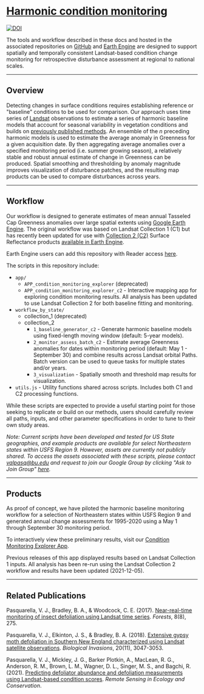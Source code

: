 # [Harmonic condition monitoring](https://valpasq.github.io/condition_monitoring/)

[![DOI](https://zenodo.org/badge/DOI/10.5281/zenodo.4565535.svg)](https://doi.org/10.5281/zenodo.4565535)

The tools and workflow described in these docs and hosted in the associated repositories on [GitHub](https://github.com/valpasq/condition_monitoring) and [Earth Engine](https://code.earthengine.google.com/?accept_repo=users/valeriepasquarella/condition_monitoring) are designed to support spatially and temporally consistent Landsat-based condition change monitoring for retrospective disturbance assessment at regional to national scales.
___

## Overview
Detecting changes in surface conditions requires establishing reference or "baseline" conditions to be used for comparison. Our approach uses time series of [Landsat](https://www.usgs.gov/core-science-systems/nli/landsat) observations to estimate a series of harmonic baseline models that account for seasonal variability in vegetation conditions and builds on [previously published methods](https://www.mdpi.com/1999-4907/8/8/275). An ensemble of the _n_ preceding harmonic models is used to estimate the average anomaly in Greenness for a given acquisition date. By then aggregating average anomalies over a specified monitoring period (i.e. summer growing season), a relatively stable and robust annual estimate of change in Greenness can be produced. Spatial smoothing and thresholding by anomaly magnitude improves visualization of disturbance patches, and the resulting map products can be used to compare disturbances across years.


___

## Workflow
Our workflow is designed to generate estimates of mean annual Tasseled Cap Greenness anomalies over large spatial extents using [Google Earth Engine](https://earthengine.google.com/). The original workflow was based on Landsat Collection 1 (C1) but has recently been updated for use with [Collection 2 (C2)](https://www.usgs.gov/core-science-systems/nli/landsat/landsat-collection-2) Surface Reflectance products [available in Earth Engine](https://developers.google.com/earth-engine/datasets/catalog/landsat).

Earth Engine users can add this repository with Reader access [here](https://code.earthengine.google.com/?accept_repo=users/valeriepasquarella/condition_monitoring).

The scripts in this repository include:

* `app/`
    * `APP_condition_monitoring_explorer` (deprecated)
    * `APP_condition_monitoring_explorer_c2` - Interactive mapping app for exploring condition monitoring results. All analysis has been updated to use Landsat Collection 2 for both baseline fitting and monitoring.
* `workflow_by_state/`
    * collection_1 (deprecated)
    * collection_2
        * `1_baseline_generator_c2` - Generate harmonic baseline models using fixed-length moving window (default: 5-year models).
        * `2_monitor_assess_batch_c2` - Estimate average Greenness anomalies for dates within monitoring period (default: May 1 - September 30) and combine results across Landsat orbital Paths. Batch version can be used to queue tasks for multiple states and/or years.
       * `3_visualization` - Spatially smooth and threshold map results for visualization.
* `utils.js` - Utility functions shared across scripts. Includes both C1 and C2 processing functions.


While these scripts are expected to provide a useful starting point for those seeking to replicate or build on our methods, users should carefully review all paths, inputs, and other parameter specifications in order to tune to their own study areas.

_Note: Current scripts have been developed and tested for US State geographies, and example products are available for select Northeastern states within USFS Region 9. However, assets are currently not publicly shared. To access the assets associated with these scripts, please contact valpasq@bu.edu and request to join our Google Group by clicking "Ask to Join Group" [here](https://groups.google.com/g/harmonic-condition-monitoring)._

___

## Products
As proof of concept, we have piloted the harmonic baseline monitoring workflow for a selection of Northeastern states within USFS Region 9 and generated annual change assessments for 1995-2020 using a May 1 through September 30 monitoring period.

To interactively view these preliminary results, visit our [Condition Monitoring Explorer App](https://valeriepasquarella.users.earthengine.app/view/condition-monitoring-explorer).

Previous releases of this app displayed results based on Landsat Collection 1 inputs. All analysis has been re-run using the Landsat Collection 2 workflow and results have been updated (2021-12-05).


___

## Related Publications

Pasquarella, V. J., Bradley, B. A., & Woodcock, C. E. (2017). [Near-real-time monitoring of insect defoliation using Landsat time series](https://www.mdpi.com/1999-4907/8/8/275). _Forests_, 8(8), 275.

Pasquarella, V. J., Elkinton, J. S., & Bradley, B. A. (2018). [Extensive gypsy moth defoliation in Southern New England characterized using Landsat satellite observations](https://link.springer.com/article/10.1007/s10530-018-1778-0). _Biological Invasions_, 20(11), 3047-3053.

Pasquarella, V. J., Mickley, J. G., Barker Plotkin, A., MacLean, R. G., Anderson, R. M., Brown, L. M., Wagner, D. L., Singer, M. S., and Bagchi, R. (2021). [Predicting defoliator abundance and defoliation measurements using Landsat-based condition scores](https://doi.org/10.1002/rse2.211).
_Remote Sensing in Ecology and Conservation_.
